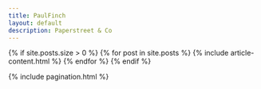 ```yaml
---
title: PaulFinch
layout: default
description: Paperstreet & Co
---
```

<div class="container">
	<div class="row">
	{% if site.posts.size > 0 %}
		{% for post in site.posts %}
			{% include article-content.html %}
		{% endfor %}
	{% endif %}
	</div>
</div>

{% include pagination.html %}
